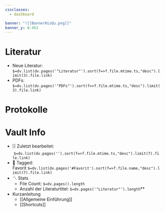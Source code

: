 ```yaml
---
cssclasses:
  - dashboard

banner: "![[BannerHisQu.png]]"
banner_y: 0.452
---
```





# Literatur
- Neue Literatur: `$=dv.list(dv.pages('"Literatur"').sort(f=>f.file.mtime.ts,"desc").limit(3).file.link)`
- PDFs: `$=dv.list(dv.pages('"PDFs"').sort(f=>f.file.mtime.ts,"desc").limit(3).file.link)`
# Protokolle


# Vault Info

- 🗄️ Zuletzt bearbeitet:  `$=dv.list(dv.pages('').sort(f=>f.file.mtime.ts,"desc").limit(7).file.link)`
- 🔖 Tagged: Favorit `$=dv.list(dv.pages('#Favorit').sort(f=>f.file.name,"desc").limit(7).file.link)`
- 〽️ Stats
    - File Count: `$=dv.pages().length`
    - Anzahl der Literaturtitel: `$=dv.pages('"Literatur"').length`**
- Kurzanleitung
	- [[Allgemeine Einführung]]
	- [[Shortcuts]]
